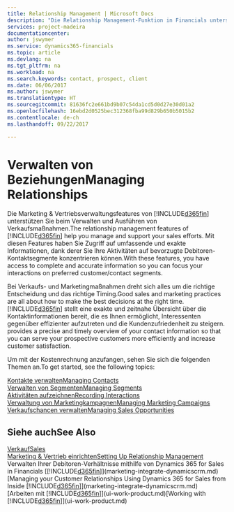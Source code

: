 ```yaml
---
title: Relationship Management | Microsoft Docs
description: "Die Relationship Management-Funktion in Financials unterstützt Ihr Verkaufsanstrengungen und Sie können damit auf Informationen Ihrer Kontakte und auf Vermögensfunktionen effizient zugreifen."
services: project-madeira
documentationcenter: 
author: jswymer
ms.service: dynamics365-financials
ms.topic: article
ms.devlang: na
ms.tgt_pltfrm: na
ms.workload: na
ms.search.keywords: contact, prospect, client
ms.date: 06/06/2017
ms.author: jswymer
ms.translationtype: HT
ms.sourcegitcommit: 81636fc2e661bd9b07c54da1cd5d0d27e30d01a2
ms.openlocfilehash: 16ebd2d0525bec312368fba99d829b650b5015b2
ms.contentlocale: de-ch
ms.lasthandoff: 09/22/2017

---
```

# <a name="managing-relationships"></a><span data-ttu-id="6aebc-103">Verwalten von Beziehungen</span><span class="sxs-lookup"><span data-stu-id="6aebc-103">Managing Relationships</span></span>
<span data-ttu-id="6aebc-104">Die Marketing & Vertriebsverwaltungsfeatures von [!INCLUDE[d365fin](includes/d365fin_md.md)] unterstützen Sie beim Verwalten und Ausführen von Verkaufsmaßnahmen.</span><span class="sxs-lookup"><span data-stu-id="6aebc-104">The relationship management features of [!INCLUDE[d365fin](includes/d365fin_md.md)] help you manage and support your sales efforts.</span></span> <span data-ttu-id="6aebc-105">Mit diesen Features haben Sie Zugriff auf umfassende und exakte Informationen, dank derer Sie Ihre Aktivitäten auf bevorzugte Debitoren-Kontaktsegmente konzentrieren können.</span><span class="sxs-lookup"><span data-stu-id="6aebc-105">With these features, you have access to complete and accurate information so you can focus your interactions on preferred customer/contact segments.</span></span>

<span data-ttu-id="6aebc-106">Bei Verkaufs- und Marketingmaßnahmen dreht sich alles um die richtige Entscheidung und das richtige Timing.</span><span class="sxs-lookup"><span data-stu-id="6aebc-106">Good sales and marketing practices are all about how to make the best decisions at the right time.</span></span> [!INCLUDE[d365fin](includes/d365fin_md.md)]<span data-ttu-id="6aebc-107"> stellt eine exakte und zeitnahe Übersicht über die Kontaktinformationen bereit, die es Ihnen ermöglicht, Interessenten gegenüber effizienter aufzutreten und die Kundenzufriedenheit zu steigern.</span><span class="sxs-lookup"><span data-stu-id="6aebc-107"> provides a precise and timely overview of your contact information so that you can serve your prospective customers more efficiently and increase customer satisfaction.</span></span>

<span data-ttu-id="6aebc-108">Um mit der Kostenrechnung anzufangen, sehen Sie sich die folgenden Themen an.</span><span class="sxs-lookup"><span data-stu-id="6aebc-108">To get started, see the following topics:</span></span>

[<span data-ttu-id="6aebc-109">Kontakte verwalten</span><span class="sxs-lookup"><span data-stu-id="6aebc-109">Managing Contacts</span></span>](marketing-contacts.md)  
[<span data-ttu-id="6aebc-110">Verwalten von Segmenten</span><span class="sxs-lookup"><span data-stu-id="6aebc-110">Managing Segments</span></span>](marketing-segments.md)  
[<span data-ttu-id="6aebc-111">Aktivitäten aufzeichnen</span><span class="sxs-lookup"><span data-stu-id="6aebc-111">Recording Interactions</span></span>](marketing-interactions.md)  
[<span data-ttu-id="6aebc-112">Verwaltung von Marketingkampagnen</span><span class="sxs-lookup"><span data-stu-id="6aebc-112">Managing Marketing Campaigns</span></span>](marketing-campaigns.md)  
[<span data-ttu-id="6aebc-113">Verkaufschancen verwalten</span><span class="sxs-lookup"><span data-stu-id="6aebc-113">Managing Sales Opportunities</span></span>](marketing-manage-sales-opportunities.md)

## <a name="see-also"></a><span data-ttu-id="6aebc-114">Siehe auch</span><span class="sxs-lookup"><span data-stu-id="6aebc-114">See Also</span></span>
[<span data-ttu-id="6aebc-115">Verkauf</span><span class="sxs-lookup"><span data-stu-id="6aebc-115">Sales</span></span>](sales-manage-sales.md)  
[<span data-ttu-id="6aebc-116">Marketing & Vertrieb einrichten</span><span class="sxs-lookup"><span data-stu-id="6aebc-116">Setting Up Relationship Management</span></span>](marketing-setup-marketing.md)  
<span data-ttu-id="6aebc-117">Verwalten Ihrer Debitoren-Verhältnisse mithilfe von Dynamics 365 for Sales in Financials [[!INCLUDE[d365fin](includes/d365fin_md.md)]](marketing-integrate-dynamicscrm.md)</span><span class="sxs-lookup"><span data-stu-id="6aebc-117">[Managing your Customer Relationships Using Dynamics 365 for Sales from Inside [!INCLUDE[d365fin](includes/d365fin_md.md)]](marketing-integrate-dynamicscrm.md)</span></span>  
<span data-ttu-id="6aebc-118">[Arbeiten mit [!INCLUDE[d365fin](includes/d365fin_md.md)]](ui-work-product.md)</span><span class="sxs-lookup"><span data-stu-id="6aebc-118">[Working with [!INCLUDE[d365fin](includes/d365fin_md.md)]](ui-work-product.md)</span></span>  

